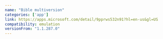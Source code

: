 ```yaml
---
name: "Bible multiversion"
categories: ['app']
link: https://apps.microsoft.com/detail/9pprws532n91?hl=en-us&gl=US
compatibility: emulation
versionFrom: "1.1.287.0"
---
```


